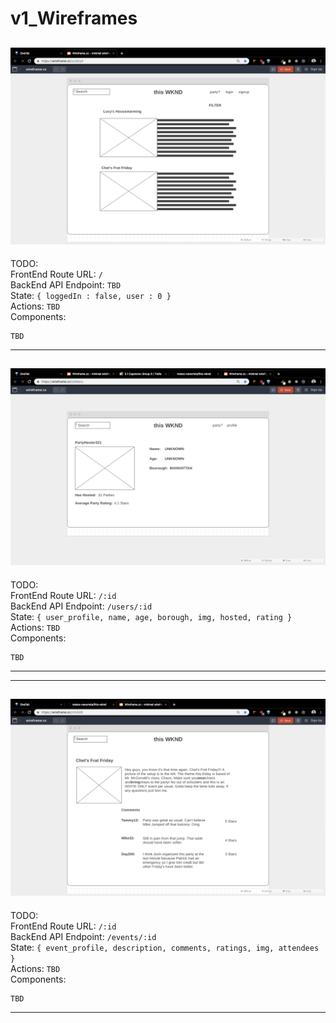 # v1_Wireframes

## ![feed](../docs/v1_wireframes/feed.png)

TODO:  
FrontEnd Route URL: `/`  
BackEnd API Endpoint: `TBD`  
State: `{ loggedIn : false, user : 0 }`  
Actions: `TBD`  
Components:

```
TBD
```

---

## ![user-profile](../docs/v1_wireframes/user-profile.png)

TODO:  
FrontEnd Route URL: `/:id`  
BackEnd API Endpoint: `/users/:id`  
State: `{ user_profile, name, age, borough, img, hosted, rating }`  
Actions: `TBD`  
Components:

```
TBD
```

---

---

## ![party-profile](../docs/v1_wireframes/party-profile.png)

TODO:  
FrontEnd Route URL: `/:id`  
BackEnd API Endpoint: `/events/:id`  
State: `{ event_profile, description, comments, ratings, img, attendees }`  
Actions: `TBD`  
Components:

```
TBD
```

---
